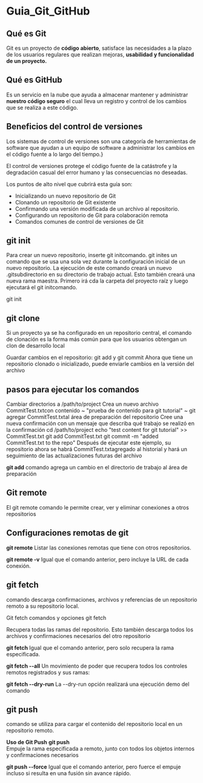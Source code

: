 # Guia_Git_GitHub

## Qué es Git
Git es un proyecto de **código abierto**, satisface las necesidades a la plazo de los usuarios regulares que realizan mejoras, **usabilidad y funcionalidad de un proyecto.**

## Qué es GitHub

Es un servicio en la nube que ayuda a almacenar mantener y administrar
**nuestro código seguro** el cual lleva un registro y control de los cambios que se realiza a este código.

## Beneficios del control de versiones

Los sistemas de control de versiones son una categoría de herramientas de software que ayudan a un equipo de software a administrar los cambios en el código fuente a lo largo del tiempo.}

El control de versiones protege el código fuente de la catástrofe y la degradación casual del error humano y las consecuencias no deseadas.

Los puntos de alto nivel que cubrirá esta guía son:

- Inicializando un nuevo repositorio de Git
- Clonando un repositorio de Git existente
- Confirmando una versión modificada de un archivo al repositorio.
- Configurando un repositorio de Git para colaboración remota
- Comandos comunes de control de versiones de Git

## git init

Para crear un nuevo repositorio, inserte git initcomando. git inites un comando que se usa una sola vez durante la configuración inicial de un nuevo repositorio. La ejecución de este comando creará un nuevo .gitsubdirectorio en su directorio de trabajo actual. Esto también creará una nueva rama maestra. 
Primero irá cda la carpeta del proyecto raíz y luego ejecutará el git initcomando.

 

git init

## git clone

Si un proyecto ya se ha configurado en un repositorio central, el comando de clonación es la forma más común para que los usuarios obtengan un clon de desarrollo local

Guardar cambios en el repositorio: git add y git commit
Ahora que tiene un repositorio clonado o inicializado, puede enviarle cambios en la versión del archivo

## pasos para ejecutar los comandos 

Cambiar directorios a /path/to/project
Crea un nuevo archivo CommitTest.txtcon contenido ~ "prueba de contenido para git tutorial" ~
git agregar CommitTest.txtal área de preparación del repositorio
Cree una nueva confirmación con un mensaje que describa qué trabajo se realizó en la confirmación
cd /path/to/project 
echo "test content for git tutorial" >> CommitTest.txt 
git add CommitTest.txt 
git commit -m "added CommitTest.txt to the repo"
Después de ejecutar este ejemplo, su repositorio ahora se habrá CommitTest.txtagregado al historial y hará un seguimiento de las actualizaciones futuras del archivo

**git add**
comando agrega un cambio en el directorio de trabajo al área de preparación


## Git remote

El git remote comando le permite crear, ver y eliminar conexiones a otros repositorios

## Configuraciones remotas de git

**git remote**
Listar las conexiones remotas que tiene con otros repositorios.

**git remote -v**
Igual que el comando anterior, pero incluye la URL de cada conexión.

## git fetch

comando descarga confirmaciones, archivos y referencias de un repositorio remoto a su repositorio local.

Git fetch comandos y opciones
git fetch

Recupera todas las ramas del repositorio. Esto también descarga todos los archivos y confirmaciones necesarios del otro repositorio

**git fetch**
Igual que el comando anterior, pero solo recupera la rama especificada.

**git fetch --all**
Un movimiento de poder que recupera todos los controles remotos registrados y sus ramas:

**git fetch --dry-run**
La --dry-run opción realizará una ejecución demo del comando

## git push

comando se utiliza para cargar el contenido del repositorio local en un repositorio remoto.

**Uso de Git Push**
**git push**  
Empuje la rama especificada a remoto, junto con todos los objetos internos y confirmaciones necesarios

**git push  --force**
Igual que el comando anterior, pero fuerce el empuje incluso si resulta en una fusión sin avance rápido.
